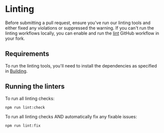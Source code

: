 # Linting

Before submitting a pull request, ensure you've run our linting tools and either fixed any
violations or suppressed the warning. If you can't run the linting workflows locally, you can enable
and run the [lint][gh-workflow-lint] GitHub workflow in your fork.

## Requirements

To run the linting tools, you'll need to install the dependencies as specified in
[Building](building).

## Running the linters

To run all linting checks:

```shell
npm run lint:check
```

To run all linting checks AND automatically fix any fixable issues:

```shell
npm run lint:fix
```

[feature-req]: https://github.com/y-scope/clp/issues/new?assignees=&labels=enhancement&projects=&template=feature-request.yml
[gh-workflow-lint]: https://github.com/y-scope/yscope-log-viewer/blob/main/.github/workflows/lint.yaml
[Task]: https://taskfile.dev/

